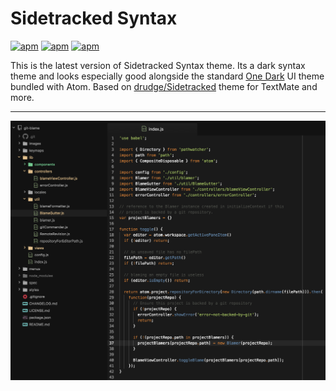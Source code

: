 # Sidetracked Syntax

[![apm](https://img.shields.io/apm/dm/atom-sidetracked-syntax.svg?style=flat-square)](https://atom.io/themes/atom-sidetracked-syntax) [![apm](https://img.shields.io/apm/v/atom-sidetracked-syntax.svg?style=flat-square)](https://atom.io/themes/atom-sidetracked-syntax) [![apm](https://img.shields.io/apm/l/atom-sidetracked-syntax.svg?style=flat-square)](https://atom.io/themes/atom-sidetracked-syntax)

This is the latest version of Sidetracked Syntax theme. Its a dark syntax theme and looks especially good alongside the standard [One Dark](https://atom.io/themes/atom-dark-ui) UI theme bundled with Atom. Based on [drudge/Sidetracked](https://github.com/drudge/Sidetracked) theme for TextMate and more.

--------------

![javascript](https://raw.githubusercontent.com/alexcorre/atom-sidetracked/master/img/js.png)
